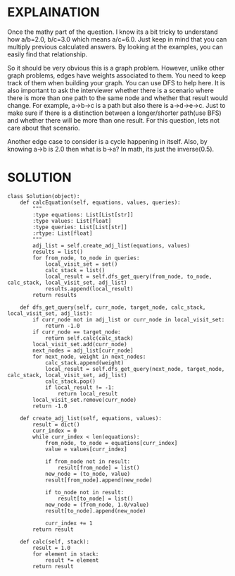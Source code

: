 # EXPLAINATION
Once the mathy part of the question. I know its a bit tricky to understand how a/b=2.0, b/c=3.0 which means a/c=6.0. 
Just keep in mind that you can multiply previous calculated answers. By looking at the examples, you can easily find that relationship.

So it should be very obvious this is a graph problem. However, unlike other graph problems, edges have weights associated to them. You need to keep track of them when building your graph.
You can use DFS to help here. It is also important to ask the interviewer whether there is a scenario where there is more than one path to the same node and whether that result would change.
For example, a->b->c is a path but also there is a->d->e->c. Just to make sure if there is a distinction between a longer/shorter path(use BFS) and whether there will be more than one result.
For this question, lets not care about that scenario.

Another edge case to consider is a cycle happening in itself. Also, by knowing a->b is 2.0 then what is b->a? In math, its just the inverse(0.5).

# SOLUTION
```
class Solution(object):
    def calcEquation(self, equations, values, queries):
        """
        :type equations: List[List[str]]
        :type values: List[float]
        :type queries: List[List[str]]
        :rtype: List[float]
        """
        adj_list = self.create_adj_list(equations, values)
        results = list()
        for from_node, to_node in queries:
            local_visit_set = set()
            calc_stack = list()
            local_result = self.dfs_get_query(from_node, to_node, calc_stack, local_visit_set, adj_list)
            results.append(local_result)
        return results
    
    def dfs_get_query(self, curr_node, target_node, calc_stack, local_visit_set, adj_list):
        if curr_node not in adj_list or curr_node in local_visit_set:
            return -1.0
        if curr_node == target_node:
            return self.calc(calc_stack)
        local_visit_set.add(curr_node)
        next_nodes = adj_list[curr_node]
        for next_node, weight in next_nodes:
            calc_stack.append(weight)
            local_result = self.dfs_get_query(next_node, target_node, calc_stack, local_visit_set, adj_list)
            calc_stack.pop()
            if local_result != -1:
                return local_result
        local_visit_set.remove(curr_node)
        return -1.0
    
    def create_adj_list(self, equations, values):
        result = dict()
        curr_index = 0
        while curr_index < len(equations):
            from_node, to_node = equations[curr_index]
            value = values[curr_index]
            
            if from_node not in result:
                result[from_node] = list()
            new_node = (to_node, value)
            result[from_node].append(new_node)
            
            if to_node not in result:
                result[to_node] = list()
            new_node = (from_node, 1.0/value)
            result[to_node].append(new_node)
            
            curr_index += 1
        return result
    
    def calc(self, stack):
        result = 1.0
        for element in stack:
            result *= element
        return result
```

